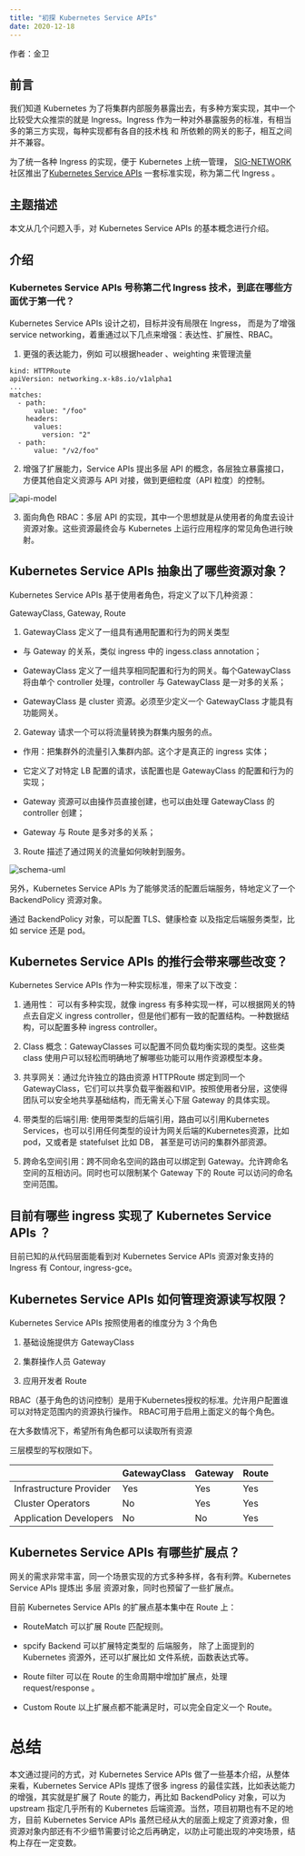 ```yaml
---
title: "初探 Kubernetes Service APIs"
date: 2020-12-18
---  
```


作者：金卫 

## 前言

我们知道 Kubernetes 为了将集群内部服务暴露出去，有多种方案实现，其中一个比较受大众推崇的就是 Ingress。Ingress 作为一种对外暴露服务的标准，有相当多的第三方实现，每种实现都有各自的技术栈 和 所依赖的网关的影子，相互之间并不兼容。

为了统一各种 Ingress 的实现，便于 Kubernetes 上统一管理， [SIG-NETWORK](https://github.com/kubernetes/community/tree/master/sig-network) 社区推出了[Kubernetes Service APIs](https://kubernetes-sigs.github.io/service-apis/) 一套标准实现，称为第二代 Ingress 。

## 主题描述

本文从几个问题入手，对 Kubernetes Service APIs 的基本概念进行介绍。

## 介绍

### Kubernetes Service APIs 号称第二代 Ingress 技术，到底在哪些方面优于第一代？

Kubernetes Service APIs 设计之初，目标并没有局限在 Ingress， 而是为了增强 service networking，着重通过以下几点来增强：表达性、扩展性、RBAC。

1. 更强的表达能力，例如 可以根据header 、weighting 来管理流量

```text
kind: HTTPRoute
apiVersion: networking.x-k8s.io/v1alpha1
...
matches:
  - path:
      value: "/foo"
    headers:
      values:
        version: "2"
  - path:
      value: "/v2/foo"
```

2. 增强了扩展能力，Service APIs 提出多层 API 的概念，各层独立暴露接口，方便其他自定义资源与 API 对接，做到更细粒度（API 粒度）的控制。

![api-model](https://gateway-api.sigs.k8s.io/images/api-model.png)

3. 面向角色 RBAC：多层 API 的实现，其中一个思想就是从使用者的角度去设计资源对象。这些资源最终会与 Kubernetes 上运行应用程序的常见角色进行映射。 

## Kubernetes Service APIs  抽象出了哪些资源对象？

Kubernetes Service APIs 基于使用者角色，将定义了以下几种资源：

GatewayClass, Gateway, Route

1. GatewayClass 定义了一组具有通用配置和行为的网关类型

- 与 Gateway 的关系，类似 ingress 中的 ingess.class annotation；

- GatewayClass 定义了一组共享相同配置和行为的网关。每个GatewayClass将由单个 controller 处理，controller 与 GatewayClass 是一对多的关系；

- GatewayClass 是 cluster 资源。必须至少定义一个 GatewayClass 才能具有功能网关。

2. Gateway 请求一个可以将流量转换为群集内服务的点。

- 作用：把集群外的流量引入集群内部。这个才是真正的 ingress 实体；

- 它定义了对特定 LB 配置的请求，该配置也是 GatewayClass 的配置和行为的实现；

- Gateway 资源可以由操作员直接创建，也可以由处理 GatewayClass 的 controller 创建；

- Gateway 与 Route 是多对多的关系；

3. Route 描述了通过网关的流量如何映射到服务。  

![schema-uml](https://gateway-api.sigs.k8s.io/images/schema-uml.svg)

另外，Kubernetes Service APIs 为了能够灵活的配置后端服务，特地定义了一个 BackendPolicy 资源对象。

通过 BackendPolicy 对象，可以配置 TLS、健康检查 以及指定后端服务类型，比如 service 还是 pod。

## Kubernetes Service APIs 的推行会带来哪些改变？

Kubernetes Service APIs 作为一种实现标准，带来了以下改变：

1. 通用性： 可以有多种实现，就像 ingress 有多种实现一样，可以根据网关的特点去自定义 ingress controller，但是他们都有一致的配置结构。一种数据结构，可以配置多种 ingress controller。

2. Class 概念：GatewayClasses 可以配置不同负载均衡实现的类型。这些类 class 使用户可以轻松而明确地了解哪些功能可以用作资源模型本身。

3. 共享网关：通过允许独立的路由资源 HTTPRoute 绑定到同一个 GatewayClass，它们可以共享负载平衡器和VIP。按照使用者分层，这使得团队可以安全地共享基础结构，而无需关心下层 Gateway 的具体实现。

4. 带类型的后端引用:  使用带类型的后端引用，路由可以引用Kubernetes Services，也可以引用任何类型的设计为网关后端的Kubernetes资源，比如 pod，又或者是 statefulset 比如 DB， 甚至是可访问的集群外部资源。

5. 跨命名空间引用：跨不同命名空间的路由可以绑定到 Gateway。允许跨命名空间的互相访问。同时也可以限制某个 Gateway 下的 Route 可以访问的命名空间范围。

## 目前有哪些 ingress 实现了 Kubernetes Service APIs ？

目前已知的从代码层面能看到对 Kubernetes Service APIs 资源对象支持的 Ingress 有 Contour, ingress-gce。

## Kubernetes Service APIs  如何管理资源读写权限？

Kubernetes Service APIs 按照使用者的维度分为 3 个角色

1. 基础设施提供方 GatewayClass

2. 集群操作人员 Gateway

3. 应用开发者 Route

RBAC（基于角色的访问控制）是用于Kubernetes授权的标准。允许用户配置谁可以对特定范围内的资源执行操作。 RBAC可用于启用上面定义的每个角色。

在大多数情况下，希望所有角色都可以读取所有资源

三层模型的写权限如下。

| | GatewayClass | Gateway | Route |
| --- | --- | --- | --- |
| Infrastructure Provider | Yes | Yes | Yes |
| Cluster Operators | No | Yes | Yes |
| Application Developers | No | No | Yes |

## Kubernetes Service APIs  有哪些扩展点？

网关的需求非常丰富，同一个场景实现的方式多种多样，各有利弊。Kubernetes Service APIs 提炼出 多层 资源对象，同时也预留了一些扩展点。

目前 Kubernetes Service APIs 的扩展点基本集中在 Route 上：

- RouteMatch 可以扩展 Route 匹配规则。

- spcify Backend 可以扩展特定类型的 后端服务， 除了上面提到的 Kubernetes 资源外，还可以扩展比如 文件系统，函数表达式等。

- Route filter 可以在 Route 的生命周期中增加扩展点，处理 request/response 。

- Custom Route 以上扩展点都不能满足时，可以完全自定义一个 Route。

# 总结

本文通过提问的方式，对 Kubernetes Service APIs 做了一些基本介绍，从整体来看，Kubernetes Service APIs 提炼了很多 ingress 的最佳实践，比如表达能力的增强，其实就是扩展了 Route 的能力，再比如 BackendPolicy 对象，可以为 upstream 指定几乎所有的 Kubernetes 后端资源。当然，项目初期也有不足的地方，目前 Kubernetes Service APIs 虽然已经从大的层面上规定了资源对象，但资源对象内部还有不少细节需要讨论之后再确定，以防止可能出现的冲突场景，结构上存在一定变数。
